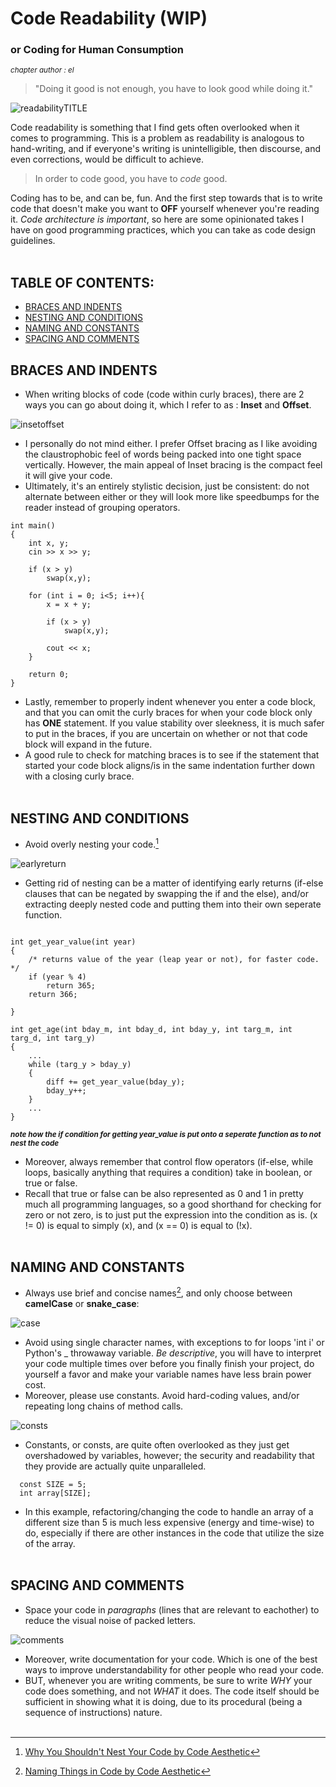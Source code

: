 # Code Readability (WIP)
###  or Coding for Human Consumption
<sup>*chapter author : el*</sup>
<br>

> "Doing it good is not enough, you have to look good while doing it."

![readabilityTITLE](https://user-images.githubusercontent.com/116419708/226084439-16528db0-46bd-4672-8857-efce7485d190.gif)

  Code readability is something that I find gets often overlooked when it comes to programming. This is a problem as readability is analogous
  to hand-writing, and if everyone's writing is unintelligible, then discourse, and even corrections, would be difficult to achieve.
  
> In order to code good, you have to *code* good.

  Coding has to be, and can be, fun. And the first step towards that is to write code that doesn't make you want to **OFF** yourself whenever you're reading it.
  _Code architecture is important_, so here are some opinionated takes I have on good programming practices, which you can take as code design guidelines.
  <br><br>
## TABLE OF CONTENTS:
  - [BRACES AND INDENTS](README.md#braces-and-indents)
  - [NESTING AND CONDITIONS](README.md#nesting-and-conditions)
  - [NAMING AND CONSTANTS](README.md#naming-and-constants)
  - [SPACING AND COMMENTS](README.md#spacing-and-comments)
  
## BRACES AND INDENTS

  - When writing blocks of code (code within curly braces), there are 2 ways you can go about doing it, which I refer to as : **Inset** and **Offset**.
  
![insetoffset](https://user-images.githubusercontent.com/116419708/226085375-3c6dda98-0a15-442e-9e57-b2d36e902c74.gif)

  - I personally do not mind either. I prefer Offset bracing as I like avoiding the claustrophobic feel of words being packed into one tight space vertically.
    However, the main appeal of Inset bracing is the compact feel it will give your code. 
  - Ultimately, it's an entirely stylistic decision, just be consistent: do not alternate between either or they will look more like speedbumps
    for the reader instead of grouping operators.
  
```
int main()
{
    int x, y;
    cin >> x >> y;

    if (x > y)
        swap(x,y);

    for (int i = 0; i<5; i++){
        x = x + y;

        if (x > y)
            swap(x,y);

        cout << x;
    }
    
    return 0;
}
```
  - Lastly, remember to properly indent whenever you enter a code block, and that you can omit the curly braces for when your code block only has **ONE** statement.
    If you value stability over sleekness, it is much safer to put in the braces, if you are uncertain on whether or not that code block will expand in the future.
  - A good rule to check for matching braces is to see if the statement that started your code block aligns/is in the same indentation further down with a 
    closing curly brace.
<br><br>
## NESTING AND CONDITIONS

  - Avoid overly nesting your code.[^1]
  
  ![earlyreturn](https://user-images.githubusercontent.com/116419708/226088447-dada514b-1c8a-44ed-bc82-3f47eb65a6c3.gif)
  
  - Getting rid of nesting can be a matter of identifying early returns (if-else clauses that can be negated by swapping the if and the else), and/or extracting
    deeply nested code and putting them into their own seperate function.
    
```

int get_year_value(int year)
{
    /* returns value of the year (leap year or not), for faster code. */
    if (year % 4)
        return 365;
    return 366;
    
}

int get_age(int bday_m, int bday_d, int bday_y, int targ_m, int targ_d, int targ_y)
{
    ...
    while (targ_y > bday_y)
    {
        diff += get_year_value(bday_y); 
        bday_y++;
    }
    ...
}
```
<sup>***note how the if condition for getting year_value is put onto a seperate function as to not nest the code***</sup>

  - Moreover, always remember that control flow operators (if-else, while loops, basically anything that requires a condition) take in boolean, or true or false.
  - Recall that true or false can be also represented as 0 and 1 in pretty much all programming languages, so a good shorthand for checking for zero or not zero,
    is to just put the expression into the condition as is. (x != 0) is equal to simply (x), and (x == 0) is equal to (!x).
<br><br>
## NAMING AND CONSTANTS

  - Always use brief and concise names[^2], and only choose between **camelCase** or **snake_case**: 
  
![case](https://user-images.githubusercontent.com/116419708/226089997-7d0c61f4-8071-405d-b1a0-b3b4ab607319.gif)

  - Avoid using single character names, with exceptions to for loops 'int i' or Python's _ throwaway variable. *Be descriptive*, you will have to interpret your code
    multiple times over before you finally finish your project, do yourself a favor and make your variable names have less brain power cost.
  - Moreover, please use constants. Avoid hard-coding values, and/or repeating long chains of method calls.

![consts](https://user-images.githubusercontent.com/116419708/226090837-07d44b02-5cc6-405c-9dd8-f665f440ff2d.gif)

  - Constants, or consts, are quite often overlooked as they just get overshadowed by variables, however; the security and readability that they provide
    are actually quite unparalleled. 
    
```
  const SIZE = 5;
  int array[SIZE];
```

  - In this example, refactoring/changing the code to handle an array of a different size than 5 is much less expensive (energy and time-wise) to do, especially
    if there are other instances in the code that utilize the size of the array.
<br><br>
## SPACING AND COMMENTS

  - Space your code in *paragraphs* (lines that are relevant to eachother) to reduce the visual noise of packed letters.

![comments](https://user-images.githubusercontent.com/116419708/226095454-0708e941-b2f9-4e87-b967-248c7de83eec.gif)

  - Moreover, write documentation for your code. Which is one of the best ways to improve understandability for other people who read your code.
  - BUT, whenever you are writing comments, be sure to write *WHY* your code does something, and not *WHAT* it does. The code itself should be sufficient in
    showing what it is doing, due to its procedural (being a sequence of instructions) nature.
    <br><br>

[^1]: [Why You Shouldn't Nest Your Code by Code Aesthetic](https://youtu.be/CFRhGnuXG-4)
[^2]: [Naming Things in Code by Code Aesthetic](https://youtu.be/-J3wNP6u5YU)

